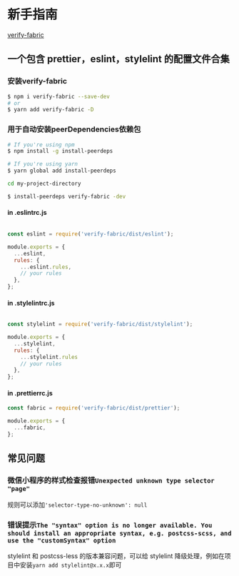 # 新手指南

[verify-fabric](https://github.com/xz-77/verify-fabric)

## 一个包含 prettier，eslint，stylelint 的配置文件合集

### 安装verify-fabric

```bash
$ npm i verify-fabric --save-dev
# or
$ yarn add verify-fabric -D
```

### 用于自动安装peerDependencies依赖包

```bash
# If you're using npm
$ npm install -g install-peerdeps

# If you're using yarn
$ yarn global add install-peerdeps

cd my-project-directory

$ install-peerdeps verify-fabric -dev
```


#### in .eslintrc.js

```javascript

const eslint = require('verify-fabric/dist/eslint');

module.exports = {
  ...eslint,
  rules: {
    ...eslint.rules,
    // your rules
  },
};
```

#### in .stylelintrc.js

```javascript

const stylelint = require('verify-fabric/dist/stylelint');

module.exports = {
  ...stylelint,
  rules: {
    ...stylelint.rules
    // your rules
  },
};
```

#### in .prettierrc.js

```javascript
const fabric = require('verify-fabric/dist/prettier');

module.exports = {
  ...fabric,
};
```

## 常见问题

### 微信小程序的样式检查报错`Unexpected unknown type selector "page"`

规则可以添加`'selector-type-no-unknown': null`

### 错误提示`The "syntax" option is no longer available. You should install an appropriate syntax, e.g. postcss-scss, and use the "customSyntax" option`

stylelint 和 postcss-less 的版本兼容问题，可以给 stylelint 降级处理，例如在项目中安装`yarn add stylelint@x.x.x`即可
